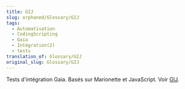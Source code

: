 ```yaml
---
title: GIJ
slug: orphaned/Glossary/GIJ
tags:
  - Automatisation
  - CodingScripting
  - Gaia
  - Intégration(2)
  - tests
translation_of: Glossary/GIJ
original_slug: Glossary/GIJ
---
```


Tests d'intégration Gaia. Basés sur Marionette et JavaScript. Voir [GIJ](/fr/docs/Mozilla/QA/Automated_testing).
